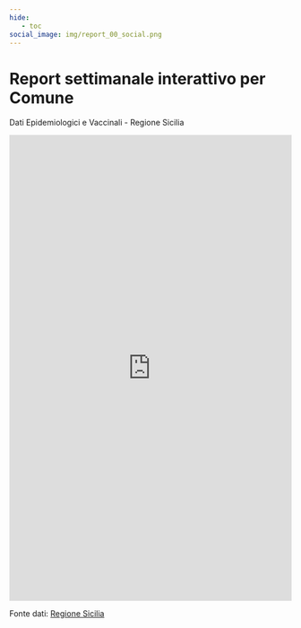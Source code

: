 ```yaml
---
hide:
   - toc
social_image: img/report_00_social.png   
---
```


# Report settimanale interattivo per Comune
Dati Epidemiologici e Vaccinali - Regione Sicilia

<body> 
<iframe width="100%" height="831" src="https://datastudio.google.com/embed/reporting/7f0563bf-c15d-4070-b37e-e986ec0edd09/page/zFUeC" frameborder="0" style="border:0" allowfullscreen></iframe>
</body>

Fonte dati: <a href="https://www.regione.sicilia.it/la-regione-informa/covid-bollettino-settimanale-incidenza-stabile-picco-terze-dosi" target="_blank"> Regione Sicilia</a>

 
